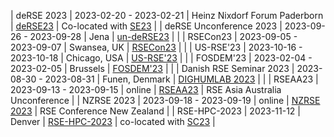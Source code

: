 | deRSE 2023 | 2023-02-20 - 2023-02-21 | Heinz Nixdorf Forum Paderborn | [deRSE23](https://de-rse23.sciencesconf.org/) | Co-located with [SE23](https://se-2023.gi.de/) |
| deRSE Unconference 2023 | 2023-09-26 - 2023-09-28 | Jena | [un-deRSE23](https://un-derse23.sciencesconf.org/index) | |
| RSECon23 | 2023-09-05 - 2023-09-07 | Swansea, UK | [RSECon23](https://rsecon23.society-rse.org/) | |
| US-RSE'23 | 2023-10-16 - 2023-10-18 | Chicago, USA | [US-RSE'23](https://us-rse.org/usrse23/) | |
| FOSDEM'23 | 2023-02-04 - 2023-02-05 | Brussels | [FOSDEM'23](https://archive.fosdem.org/2023/) | |
| Danish RSE Seminar 2023 | 2023-08-30 - 2023-08-31 | Funen, Denmark | [DIGHUMLAB 2023](https://web.archive.org/web/20240522000332/https://dighumlab.org/danish-rse-seminar-2023/) | |
| RSEAA23 | 2023-09-13 - 2023-09-15 | online | [RSEAA23](https://rseaa.org/RSEAA23.html) | RSE Asia Australia Unconference |
| NZRSE 2023 | 2023-09-18 - 2023-09-19 | online | [NZRSE 2023](https://www.rseconference.nz/2023-nzrse-virtual-conference/) | RSE Conference New Zealand |
| RSE-HPC-2023 | 2023-11-12 | Denver | [RSE-HPC-2023](https://us-rse.org/rse-hpc-2023/) | co-located with [SC23](https://sc23.supercomputing.org/) |
